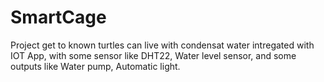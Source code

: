 # SmartCage
Project get to known turtles can live with condensat water intregated with IOT App, with some sensor like DHT22, Water level sensor, and some outputs like Water pump, Automatic light. 
